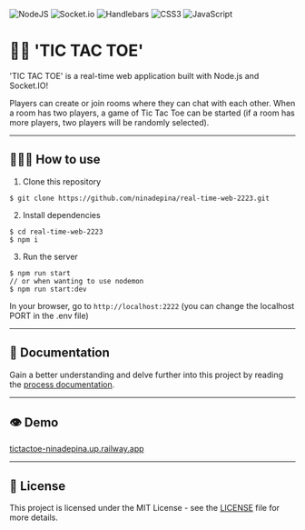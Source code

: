 ![NodeJS](https://img.shields.io/badge/node.js-6DA55F?style=for-the-badge&logo=node.js&logoColor=white) ![Socket.io](https://img.shields.io/badge/Socket.io-black?style=for-the-badge&logo=socket.io&badgeColor=010101) ![Handlebars](https://img.shields.io/badge/Handlebars.js-f0772b?style=for-the-badge&logo=handlebarsdotjs&logoColor=white) ![CSS3](https://img.shields.io/badge/css3-%231572B6.svg?style=for-the-badge&logo=css3&logoColor=white) ![JavaScript](https://img.shields.io/badge/javascript-%23323330.svg?style=for-the-badge&logo=javascript&logoColor=%23F7DF1E)

# 👋🏼 'TIC TAC TOE'
'TIC TAC TOE' is a real-time web application built with Node.js and Socket.IO! 

Players can create or join rooms where they can chat with each other. When a room has two players, a game of Tic Tac Toe can be started (if a room has more players, two players will be randomly selected). 

---

## 👩🏼‍💻 How to use
1. Clone this repository
```
$ git clone https://github.com/ninadepina/real-time-web-2223.git
```

2. Install dependencies
```
$ cd real-time-web-2223
$ npm i
```

3. Run the server
```
$ npm run start
// or when wanting to use nodemon
$ npm run start:dev
```
In your browser, go to `http://localhost:2222` (you can change the localhost PORT in the .env file)

---

## 📝 Documentation
Gain a better understanding and delve further into this project by reading the [process documentation](https://github.com/ninadepina/real-time-web-2223/blob/main/docs/productdoc.md).

---

## 👁️ Demo
[tictactoe-ninadepina.up.railway.app](https://tictactoe-ninadepina.up.railway.app/)

---

## 📄 License
This project is licensed under the MIT License - see the [LICENSE](https://github.com/ninadepina/real-time-web-2223/blob/main/LICENSE) file for more details.